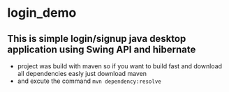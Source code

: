 # login_demo
## This is simple login/signup java desktop application using Swing API and hibernate
- project was build with maven so if you want to build fast and download all dependencies easly just download maven 
- and excute the command `mvn dependency:resolve`
